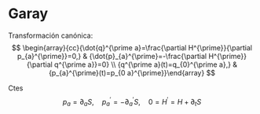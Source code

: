
# Garay

Transformación canónica:
$$
\begin{array}{cc}{\dot{q}^{\prime a}=\frac{\partial H^{\prime}}{\partial p_{a}^{\prime}}=0,} & {\dot{p}_{a}^{\prime}=-\frac{\partial H^{\prime}}{\partial q^{\prime a}}=0} \\ {q^{\prime a}(t)=q_{0}^{\prime a},} & {p_{a}^{\prime}(t)=p_{0 a}^{\prime}}\end{array}
$$

Ctes
$$
p_{a}=\partial_{a} S, \quad p_{a}^{\prime}=-\partial_{a}^{\prime} S, \quad 0=H^{\prime}=H+\partial_{t} S
$$
<!--stackedit_data:
eyJoaXN0b3J5IjpbLTIyOTI0MjQ2LDE0MTg5MjE5NDFdfQ==
-->
